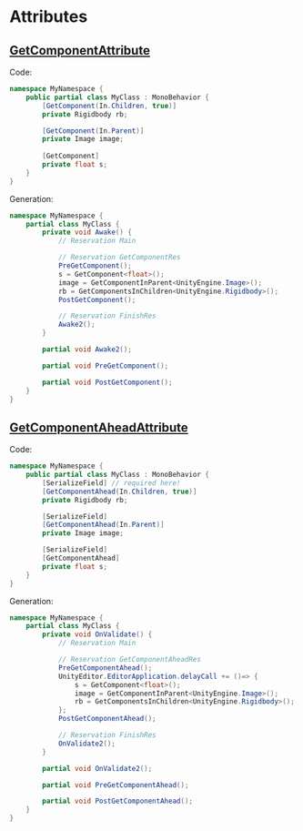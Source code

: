 # Attributes
## [GetComponentAttribute](https://github.com/ArtemPindrus/UnityExtended.Core/blob/main/Generators/Attributes/GetComponentAttribute.cs)
Code:
```csharp
namespace MyNamespace {
    public partial class MyClass : MonoBehavior {
        [GetComponent(In.Children, true)]
        private Rigidbody rb;

        [GetComponent(In.Parent)]
        private Image image;
        
        [GetComponent]
        private float s;
    }
}
```

Generation:
```csharp
namespace MyNamespace {
    partial class MyClass {
        private void Awake() {
            // Reservation Main

            // Reservation GetComponentRes
            PreGetComponent();
            s = GetComponent<float>();
            image = GetComponentInParent<UnityEngine.Image>();
            rb = GetComponentsInChildren<UnityEngine.Rigidbody>();
            PostGetComponent();

            // Reservation FinishRes
            Awake2();
        }

        partial void Awake2();

        partial void PreGetComponent();

        partial void PostGetComponent();
    }
}
```

## [GetComponentAheadAttribute](https://github.com/ArtemPindrus/UnityExtended.Core/blob/main/Generators/Attributes/GetComponentAheadAttribute.cs)
Code:
```csharp
namespace MyNamespace {
    public partial class MyClass : MonoBehavior {
        [SerializeField] // required here!
        [GetComponentAhead(In.Children, true)]
        private Rigidbody rb;

        [SerializeField]
        [GetComponentAhead(In.Parent)]
        private Image image;

        [SerializeField]
        [GetComponentAhead]
        private float s;
    }
}
```

Generation:
```csharp
namespace MyNamespace {
    partial class MyClass {
        private void OnValidate() {
            // Reservation Main

            // Reservation GetComponentAheadRes
            PreGetComponentAhead();
            UnityEditor.EditorApplication.delayCall += ()=> {
                s = GetComponent<float>();
                image = GetComponentInParent<UnityEngine.Image>();
                rb = GetComponentsInChildren<UnityEngine.Rigidbody>();
            };
            PostGetComponentAhead();

            // Reservation FinishRes
            OnValidate2();
        }

        partial void OnValidate2();

        partial void PreGetComponentAhead();

        partial void PostGetComponentAhead();
    }
}
```
